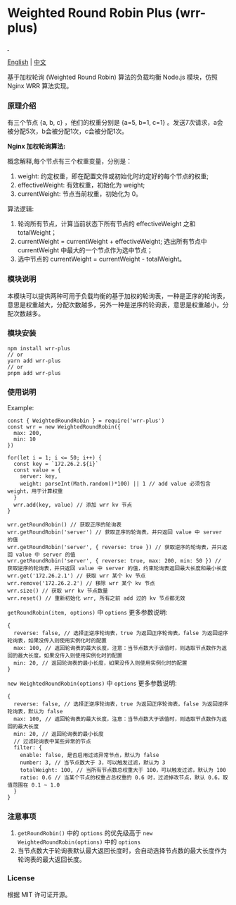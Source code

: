 # Weighted Round Robin Plus (wrr-plus)

<p align="left">
  <a aria-label="NPM version" href="https://www.npmjs.com/package/wrr-plus">
    <img alt="" src="https://badgen.net/npm/v/wrr-plus">
  </a>
  <a aria-label="License" href="https://github.com/chakhsu/wrr-plus/blob/main/LICENSE">
    <img alt="" src="https://badgen.net/npm/license/wrr-plus">
  </a>
</p>

[English](./README.MD) | [中文](./README_CN.MD)

基于加权轮询 (Weighted Round Robin) 算法的负载均衡 Node.js 模块，仿照 Nginx WRR 算法实现。

### 原理介绍

有三个节点 {a, b, c} ，他们的权重分别是 {a=5, b=1, c=1} 。发送7次请求，a会被分配5次，b会被分配1次，c会被分配1次。

**Nginx 加权轮询算法:**

概念解释,每个节点有三个权重变量，分别是：

1. weight: 约定权重，即在配置文件或初始化时约定好的每个节点的权重;
2. effectiveWeight: 有效权重，初始化为 weight;
3. currentWeight: 节点当前权重，初始化为 0。

算法逻辑:

1. 轮询所有节点，计算当前状态下所有节点的 effectiveWeight 之和 totalWeight；
2. currentWeight = currentWeight + effectiveWeight; 选出所有节点中 currentWeight 中最大的一个节点作为选中节点；
3. 选中节点的 currentWeight = currentWeight - totalWeight。

### 模块说明

本模块可以提供两种可用于负载均衡的基于加权的轮询表，一种是正序的轮询表，意思是权重越大，分配次数越多，另外一种是逆序的轮询表，意思是权重越小，分配次数越多。

### 模块安装

```
npm install wrr-plus
// or
yarn add wrr-plus
// or
pnpm add wrr-plus
```

### 使用说明

Example:

```
const { WeightedRoundRobin } = require('wrr-plus')
const wrr = new WeightedRoundRobin({
  max: 200,
  min: 10
})

for(let i = 1; i <= 50; i++) {
  const key = `172.26.2.${i}`
  const value = {
    server: key,
    weight: parseInt(Math.random()*100) || 1 // add value 必须包含 weight，用于计算权重
  }
  wrr.add(key, value) // 添加 wrr kv 节点
}

wrr.getRoundRobin() // 获取正序的轮询表
wrr.getRoundRobin('server') // 获取正序的轮询表，并只返回 value 中 server 的值
wrr.getRoundRobin('server', { reverse: true }) // 获取逆序的轮询表，并只返回 value 中 server 的值
wrr.getRoundRobin('server', { reverse: true, max: 200, min: 50 }) // 获取逆序的轮询表，并只返回 value 中 server 的值，约束轮询表返回最大长度和最小长度
wrr.get('172.26.2.1') // 获取 wrr 某个 kv 节点
wrr.remove('172.26.2.2') // 移除 wrr 某个 kv 节点
wrr.size() // 获取 wrr kv 节点数量
wrr.reset() // 重新初始化 wrr, 所有之前 add 过的 kv 节点都无效
```

`getRoundRobin(item, options)` 中 `options` 更多参数说明:

```
{
  reverse: false, // 选择正逆序轮询表，true 为返回正序轮询表，false 为返回逆序轮询表，如果没传入则使用实例化时的配置
  max: 100, // 返回轮询表的最大长度，注意：当节点数大于该值时，则选取节点数作为返回的最大长度，如果没传入则使用实例化时的配置
  min: 20, // 返回轮询表的最小长度，如果没传入则使用实例化时的配置
}
```

`new WeightedRoundRobin(options)` 中 `options` 更多参数说明:

```
{
  reverse: false, // 选择正逆序轮询表，true 为返回正序轮询表，false 为返回逆序轮询表，默认为 false
  max: 100, // 返回轮询表的最大长度，注意：当节点数大于该值时，则选取节点数作为返回的最大长度
  min: 20, // 返回轮询表的最小长度
  // 过滤轮询表中某些异常的节点
  filter: {
    enable: false, 是否启用过滤异常节点，默认为 false
    number: 3, // 当节点数大于 3，可以触发过滤，默认为 3
    totalWeight: 100, // 当所有节点数总权重大于 100，可以触发过滤，默认为 100
    ratio: 0.6 // 当某个节点的权重占总权重的 0.6 时，过滤掉改节点，默认 0.6，取值范围在 0.1 ~ 1.0
  }
}
```

### 注意事项

1. `getRoundRobin()` 中的 `options` 的优先级高于 `new WeightedRoundRobin(options)` 中的 `options`
2. 当节点数大于轮询表默认最大返回长度时，会自动选择节点数的最大长度作为轮询表的最大返回长度。

### License

根据 MIT 许可证开源。
